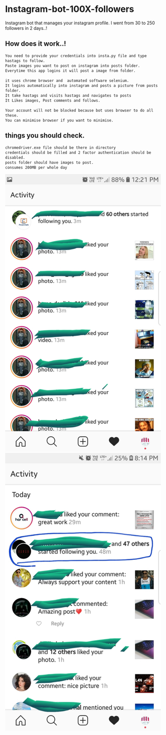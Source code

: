 # Instagram-bot-100X-followers
Instagram bot that manages your instagram profile. I went from 30 to 250 followers in 2 days..!

## How does it work..!
    You need to provide your credentials into insta.py file and type hastags to follow.
    Paste images you want to post on instagram into posts folder. Everytime this app logins it will post a image from folder.

    it uses chrome browser and  automated software selenium.
    It logins automatically into instagram and posts a picture from posts folder.
    It take hastags and visits hastags and navigates to posts 
    It Likes images, Post comments and follows.
    
    Your account will not be blocked because bot uses browser to do all these. 
    You can minimise browser if you want to minimise. 

## things you should check.
    chromedriver.exe file should be there in directory
    credentials should be filled and 2 factor authentication should be disabled.
    posts folder should have images to post. 
    consumes 200MB per whole day 

![Image description](img.jpg)
![Image description](img1.jpg)

